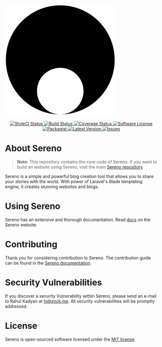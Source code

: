 ![](logo.png)

<p align="center">
  <a href="https://styleci.io/repos/74711201">
    <img src="https://styleci.io/repos/74711201/shield" alt="StyleCI Status" />
  </a>
  <a href="https://circleci.com/gh/znck/sereno-core">
    <img src="https://circleci.com/gh/znck/sereno-core.svg?style=svg" alt="Build Status" />
  </a>
  <a href="https://coveralls.io/github/znck/sereno-core?branch=master">
    <img src="https://coveralls.io/repos/github/znck/sereno-core/badge.svg?branch=master&style=flat-square" alt="Coverage Status" />
  </a>
  <a href="LICENSE">
    <img src="https://img.shields.io/badge/license-MIT-brightgreen.svg?style=flat-square" alt="Software License" />
  </a>
  <a href="https://packagist.org/packages/znck/sereno-core">
    <img src="https://img.shields.io/packagist/v/znck/sereno-core.svg?style=flat-square" alt="Packagist" />
  </a>
  <a href="https://github.com/znck/sereno-core/releases">
    <img src="https://img.shields.io/github/release/znck/sereno-core.svg?style=flat-square" alt="Latest Version" />
  </a>

  <a href="https://github.com/znck/sereno-core/issues">
    <img src="https://img.shields.io/github/issues/znck/sereno-core.svg?style=flat-square" alt="Issues" />
  </a>
</p>


# About Sereno

> **Note:** This repository contains the core code of Sereno.
> If you want to build an website using Sereno, visit the main
> [Sereno repository](https://github.com/znck/sereno)

Sereno is a simple and powerful blog creation tool that allows
you to share your stories with the world. With power of Laravel's
Blade templating engine, it creates stunning websites and blogs.

# Using Sereno

Sereno has an extensive and thorough documentation. Read [docs](http://sereno.in/docs)
on the Sereno website.

# Contributing

Thank you for considering contribution to Sereno. The contribution guide can be
found in the [Sereno documentation](http://sereno.in/docs/contributing).

# Security Vulnerabilities

If you discover a security Vulnerability within Sereno, please send an e-mail to
Rahul Kadyan at hi@znck.me. All security vulnerabilities will be promptly addressed.

# License

Sereno is open-sourced software licensed under the [MIT license](LICENSE.md).
